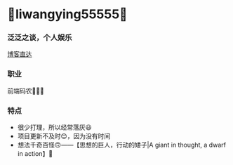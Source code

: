 # 🍉liwangying55555🍉

### 泛泛之谈，个人娱乐
[博客直达](http://orangebanana.cn/)

### 职业
前端码农🍉🍊🍓

### 特点
- 很少打理，所以经常落灰😃
- 项目更新不及时😊，因为没有时间
- 想法千奇百怪🙃——【思想的巨人，行动的矮子|A giant in thought, a dwarf in action】😬
